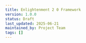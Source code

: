 ```yaml
---
title: Enlightenment 2 0 Framework
version: 1.0.0
status: Draft
last_updated: 2025-06-21
maintained_by: Project Team
tags: []
---
```

